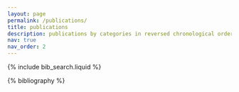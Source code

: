 ```yaml
---
layout: page
permalink: /publications/
title: publications
description: publications by categories in reversed chronological order. For complete publications, please refer to <a href="https://scholar.google.com/citations?view_op=list_works&hl=en&hl=en&user=Rt6OXpgAAAAJ" target="_blank" rel="noopener noreferrer">Google Scholar</a>.
nav: true
nav_order: 2
---
```


<!-- _pages/publications.md -->

<!-- Bibsearch Feature -->

{% include bib_search.liquid %}

<div class="publications">

{% bibliography %}

</div>
